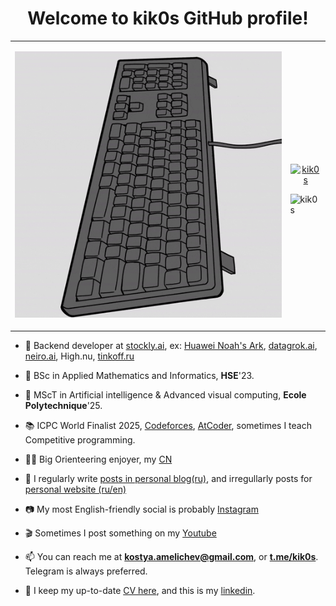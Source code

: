 <!-- based on  https://github.com/rahuldkjain/github-profile-readme-generator -->
<h1 align="center"> Welcome to kik0s GitHub profile! </h1>


<table>
<tr>
<td>

![funny gif with coding penguin](penguin.gif) </td>
<td>
 <p align="center"> <a href="https://github.com/ryo-ma/github-profile-trophy"><img src="https://github-profile-trophy.vercel.app/?username=kik0s" alt="kik0s" /></a> </p>
<img src="https://komarev.com/ghpvc/?username=kik0s&label=Profile%20views&color=0e75b6&style=flat" alt="kik0s"/> 
</td>
</tr>
</table>

- 🚀 Backend developer at [stockly.ai](https://stockly.ai/), ex: [Huawei Noah's Ark](https://github.com/huawei-noah), [datagrok.ai](https://datagrok.ai), [neiro.ai](https://neiro.ai), High.nu, [tinkoff.ru](https://Tinkoff.ru)

- 🌱 BSc in Applied Mathematics and Informatics, **HSE**'23.

- 🌳 MScT in Artificial intelligence & Advanced visual computing, **Ecole Polytechnique**'25.

- 📚 ICPC World Finalist 2025, [Codeforces](https://codeforces.com/profile/KiKoS), [AtCoder](https://atcoder.jp/users/KiKoS), sometimes I teach Competitive programming.

- 🏃🏻 Big Orienteering enjoyer, my [CN](https://cn.ffcorientation.fr/cn/45963/)

- 📝 I regularly write [posts in personal blog(ru)](https://t.me/blog_27325), and irregullarly posts for [personal website (ru/en)](https://kik0s.github.io)

- 📷 My most English-friendly social is probably [Instagram](https://instagram.com/i_love_vozpet0s)

- 🎬 Sometimes I post something on my [Youtube](https://www.youtube.com/@kikos_27325)

- 📫 You can reach me at **kostya.amelichev@gmail.com**, or **[t.me/kik0s](https://t.me/kik0s)**. Telegram is always preferred.

- 📄 I keep my up-to-date [CV here](https://kik0s.github.io/cv), and this is my [linkedin](https://linkedin.com/in/konstantin-amelichev-66a546219).


 <!-- <p><img align="left" src="https://github-readme-stats.vercel.app/api/top-langs?username=kik0s&show_icons=true&locale=en&layout=compact" alt="kik0s" /></p>

<p>&nbsp;<img align="center" src="https://github-readme-stats.vercel.app/api?username=kik0s&show_icons=true&locale=en" alt="kik0s" /></p> -->
